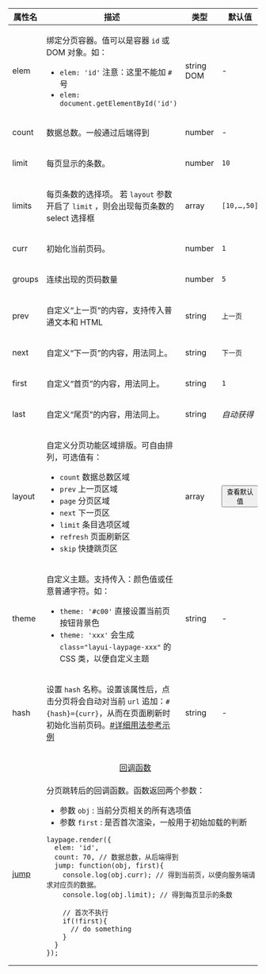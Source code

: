 <table class="layui-table">
  <colgroup>
    <col width="150">
    <col>
    <col width="100">
    <col width="100">
  </colgroup>
  <thead>
    <tr>
      <th>属性名</th>
      <th>描述</th>
      <th>类型</th>
      <th>默认值</th>
    </tr> 
  </thead>
  <tbody>
    <tr>
<td>elem</td>
<td>
  
绑定分页容器。值可以是容器 `id` 或 DOM 对象。如：

- `elem: 'id'` 注意：这里不能加 `#` 号
- `elem: document.getElementById('id')`

</td>
<td>string<br>DOM</td>
<td>-</td>
    </tr>
    <tr>
<td>count</td>
<td>
  
数据总数。一般通过后端得到

</td>
<td>number</td>
<td>-</td>
    </tr>
    <tr>
<td>limit</td>
<td>
  
每页显示的条数。

</td>
<td>number</td>
<td>

`10`

</td>
    </tr>
    <tr>
<td>limits</td>
<td>
  
每页条数的选择项。 若 `layout` 参数开启了 `limit` ，则会出现每页条数的 select 选择框

</td>
<td>array</td>
<td>

`[10,…,50]`

</td>
    </tr>
    <tr>
<td>curr</td>
<td>
  
初始化当前页码。

</td>
<td>number</td>
<td>

`1`

</td>
    </tr>
    <tr>
<td>groups</td>
<td>
  
连续出现的页码数量

</td>
<td>number</td>
<td>

`5`

</td>
    </tr>
    <tr>
<td>prev</td>
<td>
  
自定义“上一页”的内容，支持传入普通文本和 HTML

</td>
<td>string</td>
<td>

`上一页`

</td>
    </tr>
    <tr>
<td>next</td>
<td>
  
自定义“下一页”的内容，用法同上。

</td>
<td>string</td>
<td>

`下一页`

</td>
    </tr>
    <tr>
<td>first</td>
<td>
  
自定义“首页”的内容，用法同上。

</td>
<td>string</td>
<td>

`1`

</td>
    </tr>
    <tr>
<td>last</td>
<td>
  
自定义“尾页”的内容，用法同上。

</td>
<td>string</td>
<td>

*自动获得*

</td>
    </tr>
    <tr>
<td>layout</td>
<td>
  
自定义分页功能区域排版。可自由排列，可选值有：

- `count` 数据总数区域
- `prev` 上一页区域
- `page` 分页区域
- `next` 下一页区
- `limit` 条目选项区域
- `refresh` 页面刷新区
- `skip` 快捷跳页区

</td>
<td>array</td>
<td>

<button class="layui-btn layui-btn-sm layui-btn-primary" lay-layer="{
  title: 'layout 属性默认值',
  content: '<div>layout: [\'prev\',\'page\',\'next\']</div>'
}">查看默认值</button>

</td>
    </tr>
    <tr>
<td>theme</td>
<td>
  
自定义主题。支持传入：颜色值或任意普通字符。如：

- `theme: '#c00'` 直接设置当前页按钮背景色
- `theme: 'xxx'` 会生成 `class="layui-laypage-xxx"` 的 CSS 类，以便自定义主题

</td>
<td>string</td>
<td>-</td>
    </tr>
    <tr>
<td>hash</td>
<td>
  
设置 `hash` 名称。设置该属性后，点击分页将会自动对当前 `url` 追加：`#{hash}={curr}`，从而在页面刷新时初始化当前页码。[#详细用法参考示例](#demo-hash)

</td>
<td>string</td>
<td>-</td>
    </tr>
    <tr>
<td colspan="4" style="text-align: center"> 


<div id="options.callback" class="ws-anchor" style="pointer-events: auto;">

[回调函数](#options.callback)

</div>

</td>
    </tr>
    <tr>
<td>
  
[jump](#options.jump)

</td>
<td colspan="3">
  
<div id="options.jump" class="ws-anchor">分页跳转后的回调函数。函数返回两个参数：</div>

- 参数 `obj` : 当前分页相关的所有选项值
- 参数 `first` : 是否首次渲染，一般用于初始加载的判断

```
laypage.render({
  elem: 'id',
  count: 70, // 数据总数，从后端得到
  jump: function(obj, first){
    console.log(obj.curr); // 得到当前页，以便向服务端请求对应页的数据。
    console.log(obj.limit); // 得到每页显示的条数
    
    // 首次不执行
    if(!first){
      // do something
    }
  }
});
```

</td>
    </tr>
  </tbody>
</table>

